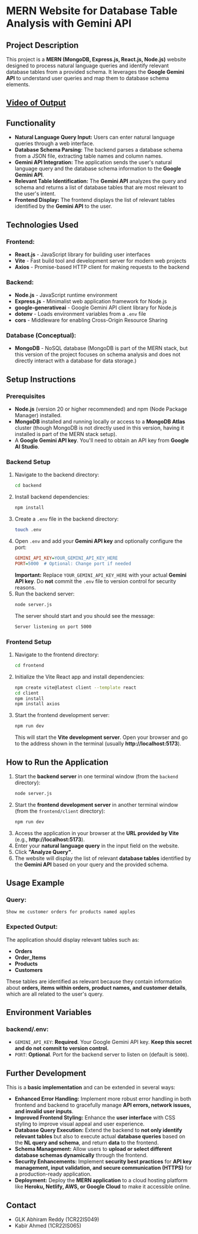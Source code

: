 # MERN Website for Database Table Analysis with Gemini API

## Project Description

This project is a **MERN (MongoDB, Express.js, React.js, Node.js)** website designed to process natural language queries and identify relevant database tables from a provided schema. It leverages the **Google Gemini API** to understand user queries and map them to database schema elements.

## [Video of Output](https://vimeo.com/1059246599)

## Functionality

- **Natural Language Query Input:** Users can enter natural language queries through a web interface.
- **Database Schema Parsing:** The backend parses a database schema from a JSON file, extracting table names and column names.
- **Gemini API Integration:** The application sends the user's natural language query and the database schema information to the **Google Gemini API**.
- **Relevant Table Identification:** The **Gemini API** analyzes the query and schema and returns a list of database tables that are most relevant to the user's intent.
- **Frontend Display:** The frontend displays the list of relevant tables identified by the **Gemini API** to the user.

## Technologies Used

### **Frontend:**
- **React.js** - JavaScript library for building user interfaces
- **Vite** - Fast build tool and development server for modern web projects
- **Axios** - Promise-based HTTP client for making requests to the backend

### **Backend:**
- **Node.js** - JavaScript runtime environment
- **Express.js** - Minimalist web application framework for Node.js
- **google-generativeai** - Google Gemini API client library for Node.js
- **dotenv** - Loads environment variables from a `.env` file
- **cors** - Middleware for enabling Cross-Origin Resource Sharing

### **Database (Conceptual):**
- **MongoDB** - NoSQL database (MongoDB is part of the MERN stack, but this version of the project focuses on schema analysis and does not directly interact with a database for data storage.)



## Setup Instructions

### **Prerequisites**

- **Node.js** (version 20 or higher recommended) and npm (Node Package Manager) installed.
- **MongoDB** installed and running locally or access to a **MongoDB Atlas** cluster (though MongoDB is not directly used in this version, having it installed is part of the MERN stack setup).
- A **Google Gemini API key**. You'll need to obtain an API key from **Google AI Studio**.

### **Backend Setup**

1. Navigate to the backend directory:
   ```bash
   cd backend
   ```
2. Install backend dependencies:
   ```bash
   npm install
   ```
3. Create a `.env` file in the backend directory:
   ```bash
   touch .env
   ```
4. Open `.env` and add your **Gemini API key** and optionally configure the port:
   ```ini
   GEMINI_API_KEY=YOUR_GEMINI_API_KEY_HERE
   PORT=5000  # Optional: Change port if needed
   ```
   **Important:** Replace `YOUR_GEMINI_API_KEY_HERE` with your actual **Gemini API key**. Do **not** commit the `.env` file to version control for security reasons.
5. Run the backend server:
   ```bash
   node server.js
   ```
   The server should start and you should see the message:
   ```bash
   Server listening on port 5000
   ```

### **Frontend Setup**

1. Navigate to the frontend directory:
   ```bash
   cd frontend
   ```
2. Initialize the Vite React app and install dependencies:
   ```bash
   npm create vite@latest client --template react
   cd client
   npm install
   npm install axios
   ```
3. Start the frontend development server:
   ```bash
   npm run dev
   ```
   This will start the **Vite development server**. Open your browser and go to the address shown in the terminal (usually **http://localhost:5173**).

## How to Run the Application

1. Start the **backend server** in one terminal window (from the `backend` directory):
   ```bash
   node server.js
   ```
2. Start the **frontend development server** in another terminal window (from the `frontend/client` directory):
   ```bash
   npm run dev
   ```
3. Access the application in your browser at the **URL provided by Vite** (e.g., **http://localhost:5173**).
4. Enter your **natural language query** in the input field on the website.
5. Click **"Analyze Query"**.
6. The website will display the list of relevant **database tables** identified by the **Gemini API** based on your query and the provided schema.

## Usage Example

### **Query:**
```plaintext
Show me customer orders for products named apples
```

### **Expected Output:**
The application should display relevant tables such as:
- **Orders**
- **Order_Items**
- **Products**
- **Customers**

These tables are identified as relevant because they contain information about **orders, items within orders, product names, and customer details**, which are all related to the user's query.

## Environment Variables

### **backend/.env:**
- `GEMINI_API_KEY`: **Required**. Your Google Gemini API key. **Keep this secret and do not commit to version control.**
- `PORT`: **Optional**. Port for the backend server to listen on (default is `5000`).

## Further Development

This is a **basic implementation** and can be extended in several ways:

- **Enhanced Error Handling:** Implement more robust error handling in both frontend and backend to gracefully manage **API errors, network issues, and invalid user inputs**.
- **Improved Frontend Styling:** Enhance the **user interface** with CSS styling to improve visual appeal and user experience.
- **Database Query Execution:** Extend the backend to **not only identify relevant tables** but also to execute actual **database queries** based on the **NL query and schema**, and return **data** to the frontend.
- **Schema Management:** Allow users to **upload or select different database schemas dynamically** through the frontend.
- **Security Enhancements:** Implement **security best practices** for **API key management, input validation, and secure communication (HTTPS)** for a production-ready application.
- **Deployment:** Deploy the **MERN application** to a cloud hosting platform like **Heroku, Netlify, AWS, or Google Cloud** to make it accessible online.

## Contact
- GLK Abhiram Reddy (1CR22IS049)
- Kabir Ahmed (1CR22IS065)
